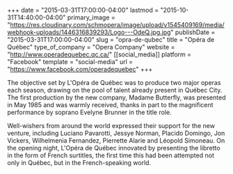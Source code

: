 +++
date = "2015-03-31T17:00:00-04:00"
lastmod = "2015-10-31T14:40:00-04:00"
primary_image = "https://res.cloudinary.com/schmopera/image/upload/v1545409169/media/webhook-uploads/1446316839293/Logo---OdeQ.jpg.jpg"
publishDate = "2015-03-31T17:00:00-04:00"
slug = "opra-de-qubec"
title = "Opéra de Québec"
type_of_company = "Opera Company"
website = "http://www.operadequebec.qc.ca/"
[[social_media]]
platform = "Facebook"
template = "social-media"
url = "https://www.facebook.com/operadequebec"
+++

<p>
	The objective set by L'Opéra de Québec was to produce two major operas each season, drawing on the pool of talent already present in Québec City. The first production by the new company, Madame Butterfly, was presented in May 1985 and was warmly received, thanks in part to the magnificent performance by soprano Evelyne Brunner in the title role.
</p>
<p>
	Well-wishers from around the world expressed their support for the new venture, including Luciano Pavarotti, Jessye Norman, Placido Domingo, Jon Vickers, Wilhelmenia Fernandez, Pierrette Alarie and Léopold Simoneau. On the opening night, L'Opéra de Québec innovated by presenting the libretto in the form of French surtitles, the first time this had been attempted not only in Québec, but in the French-speaking world.
</p>
